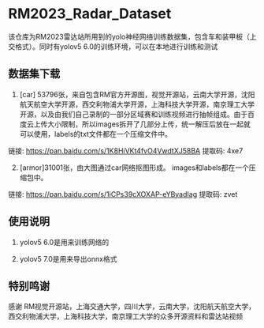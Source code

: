 # RM2023_Radar_Dataset
该仓库为RM2023雷达站所用到的yolo神经网络训练数据集，包含车和装甲板（上交格式）。同时有yolov5 6.0的训练环境，可以在本地进行训练和测试

## 数据集下载
1. [car] 53796张，来自包含RM官方开源图，视觉开源站，云南大学开源，沈阳航天航空大学开源，西交利物浦大学开源，上海科技大学开源，南京理工大学开源，以及由我们自己录制的一部分区域赛和训练视频进行抽帧组成。由于百度云上传大小限制，所以images拆开了几部分上传，统一解压后放在一起就可以使用，labels的txt文件都在一个压缩文件中。

链接: https://pan.baidu.com/s/1K8HiVKt4fvO4VwdtXJ58BA 提取码: 4xe7

2. [armor]31001张，由大图通过car网络抠图形成。
images和labels都在一个压缩包中。

链接: https://pan.baidu.com/s/1iCPs39cXOXAP-eYByadIag 提取码: zvet

## 使用说明

1. yolov5 6.0是用来训练网络的

2. yolov5 7.0是用来导出onnx格式


## 特别鸣谢
感谢 RM视觉开源站，上海交通大学，四川大学，云南大学，沈阳航天航空大学，西交利物浦大学，上海科技大学，南京理工大学的众多开源资料和雷达站视频

